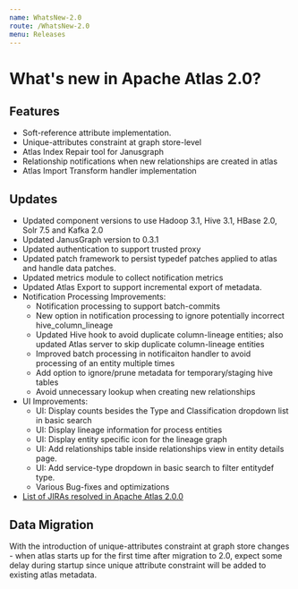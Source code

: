 ```yaml
---
name: WhatsNew-2.0
route: /WhatsNew-2.0
menu: Releases 
--- 
```


# What's new in Apache Atlas 2.0?

## Features
* Soft-reference attribute implementation.
* Unique-attributes constraint at graph store-level
* Atlas Index Repair tool for Janusgraph
* Relationship notifications when new relationships are created in atlas
* Atlas Import Transform handler implementation

## Updates
* Updated component versions to use Hadoop 3.1, Hive 3.1, HBase 2.0, Solr 7.5 and Kafka 2.0
* Updated JanusGraph version to 0.3.1
* Updated authentication to support trusted proxy
* Updated patch framework to persist typedef patches applied to atlas and handle data patches.
* Updated metrics module to collect notification metrics
* Updated Atlas Export to support incremental export of metadata.
* Notification Processing Improvements:
    * Notification processing to support batch-commits
    * New option in notification processing to ignore potentially incorrect hive_column_lineage
    * Updated Hive hook to avoid duplicate column-lineage entities; also updated Atlas server to skip duplicate column-lineage entities
    * Improved batch processing in notificaiton handler to avoid processing of an entity multiple times
    * Add option to ignore/prune metadata for temporary/staging hive tables
    * Avoid unnecessary lookup when creating new relationships
* UI Improvements:
    * UI: Display counts besides the Type and Classification dropdown list in basic search
    * UI: Display lineage information for process entities
    * UI: Display entity specific icon for the lineage graph
    * UI: Add relationships table inside relationships view in entity details page.
    * UI: Add service-type dropdown in basic search to filter entitydef type.
    * Various Bug-fixes and optimizations
* <a href="https://issues.apache.org/jira/issues/?jql=project%20%3D%20ATLAS%20AND%20status%20%3D%20Resolved%20AND%20fixVersion%20%3D%202.0.0%20ORDER%20BY%20updated%20DESC%2C%20priority%20DESC">List of JIRAs resolved in Apache Atlas 2.0.0</a>

## Data Migration
With the introduction of unique-attributes constraint at graph store changes - when atlas starts up for the first time after migration to 2.0, expect some delay during startup since unique attribute constraint will be added to existing atlas metadata.
